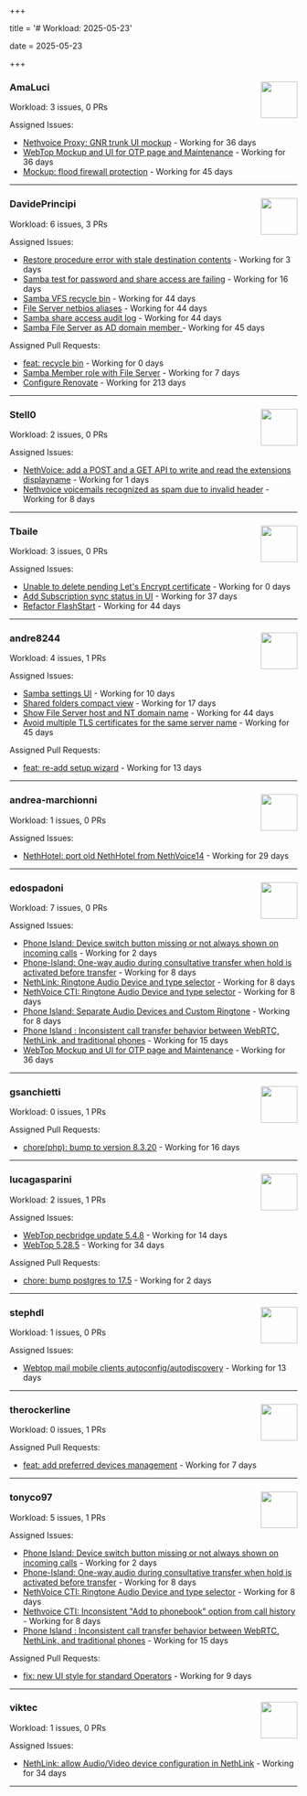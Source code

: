 +++

title = '# Workload: 2025-05-23'

date = 2025-05-23

+++

### AmaLuci <img src='https://avatars.githubusercontent.com/u/166636295?v=4&s=64' width='64' height='64' style='float:right;' /> ###
Workload: 3 issues, 0 PRs


Assigned Issues:
- [Nethvoice Proxy: GNR trunk UI mockup](https://github.com/NethServer/dev/issues/7411) - Working for 36 days
- [WebTop Mockup and UI for OTP page and Maintenance](https://github.com/NethServer/dev/issues/7410) - Working for 36 days
- [Mockup: flood firewall protection](https://github.com/NethServer/nethsecurity/issues/1160) - Working for 45 days
---

### DavidePrincipi <img src='https://avatars.githubusercontent.com/u/2920838?v=4&s=64' width='64' height='64' style='float:right;' /> ###
Workload: 6 issues, 3 PRs


Assigned Issues:
- [Restore procedure error with stale destination contents](https://github.com/NethServer/dev/issues/7470) - Working for 3 days
- [Samba test for password and share access are failing](https://github.com/NethServer/dev/issues/7443) - Working for 16 days
- [Samba VFS recycle bin](https://github.com/NethServer/dev/issues/7390) - Working for 44 days
- [File Server netbios aliases](https://github.com/NethServer/dev/issues/7388) - Working for 44 days
- [Samba share access audit log](https://github.com/NethServer/dev/issues/7386) - Working for 44 days
- [Samba File Server as AD domain member ](https://github.com/NethServer/dev/issues/7384) - Working for 45 days

Assigned Pull Requests:
- [feat: recycle bin](https://github.com/NethServer/ns8-samba/pull/94) - Working for 0 days
- [Samba Member role with File Server](https://github.com/NethServer/ns8-samba/pull/91) - Working for 7 days
- [Configure Renovate](https://github.com/NethServer/ns8-passbolt/pull/1) - Working for 213 days
---

### Stell0 <img src='https://avatars.githubusercontent.com/u/4547897?v=4&s=64' width='64' height='64' style='float:right;' /> ###
Workload: 2 issues, 0 PRs


Assigned Issues:
- [NethVoice: add a POST and a GET API to write and read the extensions displayname](https://github.com/NethServer/dev/issues/7475) - Working for 1 days
- [Nethvoice voicemails recognized as spam due to invalid header](https://github.com/NethServer/dev/issues/7461) - Working for 8 days
---

### Tbaile <img src='https://avatars.githubusercontent.com/u/8052641?v=4&s=64' width='64' height='64' style='float:right;' /> ###
Workload: 3 issues, 0 PRs


Assigned Issues:
- [Unable to delete pending Let's Encrypt certificate](https://github.com/NethServer/nethsecurity/issues/1226) - Working for 0 days
- [Add Subscription sync status in UI](https://github.com/NethServer/nethsecurity/issues/1176) - Working for 37 days
- [Refactor FlashStart](https://github.com/NethServer/nethsecurity/issues/1162) - Working for 44 days
---

### andre8244 <img src='https://avatars.githubusercontent.com/u/4612169?v=4&s=64' width='64' height='64' style='float:right;' /> ###
Workload: 4 issues, 1 PRs


Assigned Issues:
- [Samba settings UI](https://github.com/NethServer/dev/issues/7455) - Working for 10 days
- [Shared folders compact view](https://github.com/NethServer/dev/issues/7439) - Working for 17 days
- [Show File Server host and NT domain name](https://github.com/NethServer/dev/issues/7387) - Working for 44 days
- [Avoid multiple TLS certificates for the same server name](https://github.com/NethServer/dev/issues/7383) - Working for 45 days

Assigned Pull Requests:
- [feat: re-add setup wizard](https://github.com/NethServer/nethsecurity-docs/pull/166) - Working for 13 days
---

### andrea-marchionni <img src='https://avatars.githubusercontent.com/u/6448460?v=4&s=64' width='64' height='64' style='float:right;' /> ###
Workload: 1 issues, 0 PRs


Assigned Issues:
- [NethHotel: port old NethHotel from NethVoice14](https://github.com/NethServer/dev/issues/7425) - Working for 29 days
---

### edospadoni <img src='https://avatars.githubusercontent.com/u/6152486?v=4&s=64' width='64' height='64' style='float:right;' /> ###
Workload: 7 issues, 0 PRs


Assigned Issues:
- [Phone Island: Device switch button missing or not always shown on incoming calls](https://github.com/NethServer/dev/issues/7473) - Working for 2 days
- [Phone-Island: One-way audio during consultative transfer when hold is activated before transfer](https://github.com/NethServer/dev/issues/7462) - Working for 8 days
- [NethLink: Ringtone Audio Device and type selector](https://github.com/NethServer/dev/issues/7460) - Working for 8 days
- [NethVoice CTI: Ringtone Audio Device and type selector](https://github.com/NethServer/dev/issues/7459) - Working for 8 days
- [Phone Island: Separate Audio Devices and Custom Ringtone](https://github.com/NethServer/dev/issues/7458) - Working for 8 days
- [Phone Island : Inconsistent call transfer behavior between WebRTC, NethLink, and traditional phones](https://github.com/NethServer/dev/issues/7444) - Working for 15 days
- [WebTop Mockup and UI for OTP page and Maintenance](https://github.com/NethServer/dev/issues/7410) - Working for 36 days
---

### gsanchietti <img src='https://avatars.githubusercontent.com/u/804596?v=4&s=64' width='64' height='64' style='float:right;' /> ###
Workload: 0 issues, 1 PRs


Assigned Pull Requests:
- [chore(php): bump to version 8.3.20](https://github.com/NethServer/ns8-webtop/pull/120) - Working for 16 days
---

### lucagasparini <img src='https://avatars.githubusercontent.com/u/11161326?v=4&s=64' width='64' height='64' style='float:right;' /> ###
Workload: 2 issues, 1 PRs


Assigned Issues:
- [WebTop pecbridge update 5.4.8](https://github.com/NethServer/dev/issues/7447) - Working for 14 days
- [WebTop 5.28.5](https://github.com/NethServer/dev/issues/7415) - Working for 34 days

Assigned Pull Requests:
- [chore: bump postgres to 17.5](https://github.com/NethServer/ns8-webtop/pull/129) - Working for 2 days
---

### stephdl <img src='https://avatars.githubusercontent.com/u/3164851?v=4&s=64' width='64' height='64' style='float:right;' /> ###
Workload: 1 issues, 0 PRs


Assigned Issues:
- [Webtop mail mobile clients autoconfig/autodiscovery](https://github.com/NethServer/dev/issues/7451) - Working for 13 days
---

### therockerline <img src='https://avatars.githubusercontent.com/u/12746889?v=4&s=64' width='64' height='64' style='float:right;' /> ###
Workload: 0 issues, 1 PRs


Assigned Pull Requests:
- [feat: add preferred devices management](https://github.com/NethServer/nethlink/pull/64) - Working for 7 days
---

### tonyco97 <img src='https://avatars.githubusercontent.com/u/36625268?v=4&s=64' width='64' height='64' style='float:right;' /> ###
Workload: 5 issues, 1 PRs


Assigned Issues:
- [Phone Island: Device switch button missing or not always shown on incoming calls](https://github.com/NethServer/dev/issues/7473) - Working for 2 days
- [Phone-Island: One-way audio during consultative transfer when hold is activated before transfer](https://github.com/NethServer/dev/issues/7462) - Working for 8 days
- [NethVoice CTI: Ringtone Audio Device and type selector](https://github.com/NethServer/dev/issues/7459) - Working for 8 days
- [Nethvoice CTI: Inconsistent "Add to phonebook" option from call history](https://github.com/NethServer/dev/issues/7457) - Working for 8 days
- [Phone Island : Inconsistent call transfer behavior between WebRTC, NethLink, and traditional phones](https://github.com/NethServer/dev/issues/7444) - Working for 15 days

Assigned Pull Requests:
- [fix: new UI style for standard Operators](https://github.com/nethesis/nethvoice-cti/pull/306) - Working for 9 days
---

### viktec <img src='https://avatars.githubusercontent.com/u/48328088?v=4&s=64' width='64' height='64' style='float:right;' /> ###
Workload: 1 issues, 0 PRs


Assigned Issues:
- [NethLink: allow Audio/Video device configuration in NethLink](https://github.com/NethServer/dev/issues/7414) - Working for 34 days
---

